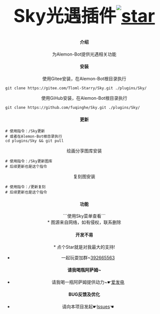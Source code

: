 # ﻿<div align="center"><h1 align="center">Sky光遇插件<a href='https://gitee.com/Tloml-Starry/Sky/stargazers'><img src='https://gitee.com/Tloml-Starry/Sky/badge/star.svg?theme=dark' alt='star'></img></a></h1></div>

#### <div align="center">介绍</div>
<div align="center">为Alemon-Bot提供光遇相关功能</div>

#### <div align="center">安装</div>
<div align="center">使用Gitee安装，在Alemon-Bot根目录执行</div>

```
git clone https://gitee.com/Tloml-Starry/Sky.git ./plugins/Sky/
```
<div align="center">使用GiHub安装，在Alemon-Bot根目录执行</div>

```
git clone https://github.com/fuqinghe/Sky.git ./plugins/Sky/
```
#### <div align="center">更新</div>

```
# 使用指令：/Sky更新
# 或者在Alemon-Bot根目录执行
cd plugins/Sky && git pull
```
<div align="center">绘画分享图库安装</div>

```
# 使用指令：/Sky更新图库
# 后续更新也是这个指令
```
<div align="center">复刻图安装</div>

```
# 使用指令：/更新复刻
# 后续更新也是这个指令
```

#### <div align="center">功能</div>
<div align="center">```使用Sky菜单查看```</div>

<div align="center"> * 图源来自网络，如有侵权，联系删除</div>

<div align="center">

#### 开发不易

</div>

<div align="center"> * 点个Star就是对我最大的支持!</div>
<div align="center">

 * 一起玩耍加群~[392665563](https://jq.qq.com/?_wv=1027&k=VQAEpAlH)

</div>

<div align="center">

#### 请我喝瓶阿萨姆~

</div>

<div align="center">

 * 请我喝一瓶阿萨姆提供动力~☛[爱发电](https://afdian.net/a/Tloml-Starry)

</div>

<div align="center">

#### BUG反馈及优化

</div>

<div align="center">

 * 请向本项目发起☛[lssues](https://gitee.com/Tloml-Starry/Sky/issues)☚

</div>
